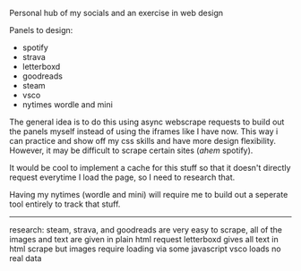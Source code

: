 Personal hub of my socials and an exercise in web design

Panels to design:
- spotify
- strava
- letterboxd
- goodreads
- steam
- vsco
- nytimes wordle and mini

The general idea is to do this using async webscrape requests to build out the panels myself instead of using the iframes like I have now. This way i can practice and show off my css skills and have more design flexibility. However, it may be difficult to scrape certain sites (*ahem* spotify).

It would be cool to implement a cache for this stuff so that it doesn't directly request everytime I load the page, so I need to research that.

Having my nytimes (wordle and mini) will require me to build out a seperate tool entirely to track that stuff.

---

research:
steam, strava, and goodreads are very easy to scrape, all of the images and text are given in plain html request
letterboxd gives all text in html scrape but images require loading via some javascript
vsco loads no real data
